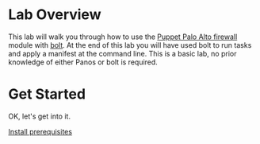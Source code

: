 # Lab Overview

This lab will walk you through how to use the [Puppet Palo Alto firewall](https://forge.puppet.com/puppetlabs/panos) module with [bolt](https://puppet.com/products/bolt). At the end of this lab you will have used bolt to run tasks and apply a manifest at the command line. This is a basic lab, no prior knowledge of either Panos or bolt is required.

# Get Started

OK, let's get into it.

[Install prerequisites](./01-install-prerequisites/README.md)